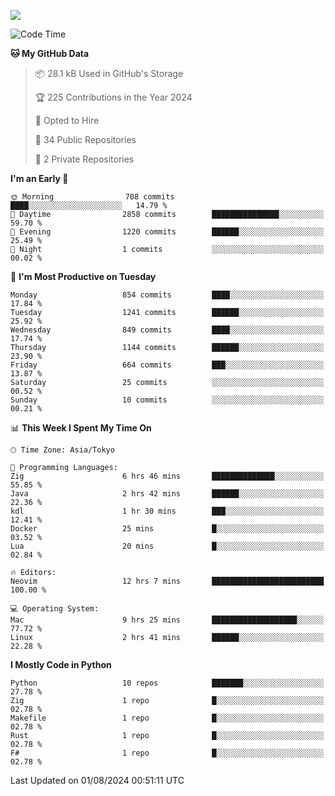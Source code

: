 ![](https://komarev.com/ghpvc/?username=kitagawa-hr)

<!--START_SECTION:waka-->
![Code Time](http://img.shields.io/badge/Code%20Time-974%20hrs%2049%20mins-blue)

**🐱 My GitHub Data** 

> 📦 28.1 kB Used in GitHub's Storage 
 > 
> 🏆 225 Contributions in the Year 2024
 > 
> 💼 Opted to Hire
 > 
> 📜 34 Public Repositories 
 > 
> 🔑 2 Private Repositories 
 > 
**I'm an Early 🐤** 

```text
🌞 Morning                708 commits         ████░░░░░░░░░░░░░░░░░░░░░   14.79 % 
🌆 Daytime                2858 commits        ███████████████░░░░░░░░░░   59.70 % 
🌃 Evening                1220 commits        ██████░░░░░░░░░░░░░░░░░░░   25.49 % 
🌙 Night                  1 commits           ░░░░░░░░░░░░░░░░░░░░░░░░░   00.02 % 
```
📅 **I'm Most Productive on Tuesday** 

```text
Monday                   854 commits         ████░░░░░░░░░░░░░░░░░░░░░   17.84 % 
Tuesday                  1241 commits        ██████░░░░░░░░░░░░░░░░░░░   25.92 % 
Wednesday                849 commits         ████░░░░░░░░░░░░░░░░░░░░░   17.74 % 
Thursday                 1144 commits        ██████░░░░░░░░░░░░░░░░░░░   23.90 % 
Friday                   664 commits         ███░░░░░░░░░░░░░░░░░░░░░░   13.87 % 
Saturday                 25 commits          ░░░░░░░░░░░░░░░░░░░░░░░░░   00.52 % 
Sunday                   10 commits          ░░░░░░░░░░░░░░░░░░░░░░░░░   00.21 % 
```


📊 **This Week I Spent My Time On** 

```text
🕑︎ Time Zone: Asia/Tokyo

💬 Programming Languages: 
Zig                      6 hrs 46 mins       ██████████████░░░░░░░░░░░   55.85 % 
Java                     2 hrs 42 mins       ██████░░░░░░░░░░░░░░░░░░░   22.36 % 
kdl                      1 hr 30 mins        ███░░░░░░░░░░░░░░░░░░░░░░   12.41 % 
Docker                   25 mins             █░░░░░░░░░░░░░░░░░░░░░░░░   03.52 % 
Lua                      20 mins             █░░░░░░░░░░░░░░░░░░░░░░░░   02.84 % 

🔥 Editors: 
Neovim                   12 hrs 7 mins       █████████████████████████   100.00 % 

💻 Operating System: 
Mac                      9 hrs 25 mins       ███████████████████░░░░░░   77.72 % 
Linux                    2 hrs 41 mins       ██████░░░░░░░░░░░░░░░░░░░   22.28 % 
```

**I Mostly Code in Python** 

```text
Python                   10 repos            ███████░░░░░░░░░░░░░░░░░░   27.78 % 
Zig                      1 repo              █░░░░░░░░░░░░░░░░░░░░░░░░   02.78 % 
Makefile                 1 repo              █░░░░░░░░░░░░░░░░░░░░░░░░   02.78 % 
Rust                     1 repo              █░░░░░░░░░░░░░░░░░░░░░░░░   02.78 % 
F#                       1 repo              █░░░░░░░░░░░░░░░░░░░░░░░░   02.78 % 
```




 Last Updated on 01/08/2024 00:51:11 UTC
<!--END_SECTION:waka-->

